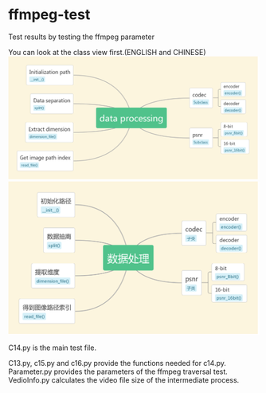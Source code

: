 # ffmpeg-test
Test results by testing the ffmpeg parameter


You can look at the class view first.(ENGLISH and CHINESE)
![image](https://github.com/Limingxing00/ffmpeg-test/blob/master/img/Class%20view(English).jpg)
![image](https://github.com/Limingxing00/ffmpeg-test/blob/master/img/Class%20view.jpg)

C14.py is the main test file.

C13.py, c15.py and c16.py provide the functions needed for c14.py.
Parameter.py provides the parameters of the ffmpeg traversal test.
VedioInfo.py calculates the video file size of the intermediate process.

